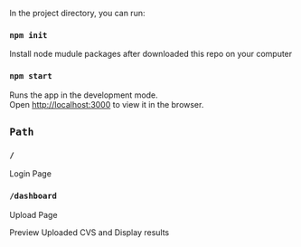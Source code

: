 
In the project directory, you can run:

### `npm init`

Install node mudule packages after downloaded this repo on your computer

### `npm start`

Runs the app in the development mode.<br>
Open [http://localhost:3000](http://localhost:3000) to view it in the browser.

## `Path`
### `/`
Login Page

### `/dashboard`
Upload Page

Preview Uploaded CVS and Display results
